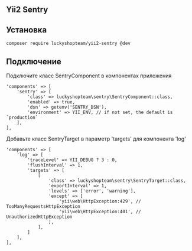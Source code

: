 Yii2 Sentry
-------------
Установка
---------
```
composer require luckyshopteam/yii2-sentry @dev
```

Подключение 
---------

Подключите класс SentryComponent в компонентах приложения
```
'components' => [
    'sentry' => [
        'class' => luckyshopteam\sentry\SentryComponent::class,
        'enabled' => true,
        'dsn' => getenv('SENTRY_DSN'),
        'environment' => YII_ENV, // if not set, the default is `production`
    ],
],
```
Добавьте класс SentryTarget в параметр 'targets' для компонента 'log'
```
'components' => [
    'log' => [
        'traceLevel' => YII_DEBUG ? 3 : 0,
        'flushInterval' => 1,
        'targets' => [
            [
                'class' => luckyshopteam\sentry\SentryTarget::class,
                'exportInterval' => 1,
                'levels' => ['error', 'warning'],
                'except' => [
                    'yii\web\HttpException:429', // TooManyRequestsHttpException
                    'yii\web\HttpException:401', // UnauthorizedHttpException
                ],
            ],
        ]
    ],
],
```
